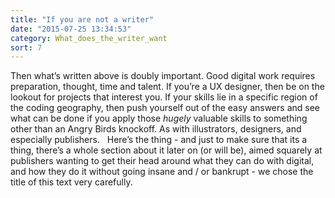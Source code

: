 ```yaml
---
title: "If you are not a writer"
date: "2015-07-25 13:34:53"
category: What_does_the_writer_want
sort: 7
---
```


Then what’s written above is doubly important. Good digital work
requires preparation, thought, time and talent. If you’re a UX designer,
then be on the lookout for projects that interest you. If your skills
lie in a specific region of the coding geography, then push yourself out
of the easy answers and see what can be done if you apply those *hugely*
valuable skills to something other than an Angry Birds knockoff. As
with illustrators, designers, and especially publishers.   Here’s the
thing - and just to make sure that its a thing, there’s a whole section
about it later on (or will be), aimed squarely at publishers wanting to get their
head around what they can do with digital, and how they do it without
going insane and / or bankrupt - we chose the title of this text very
carefully.
